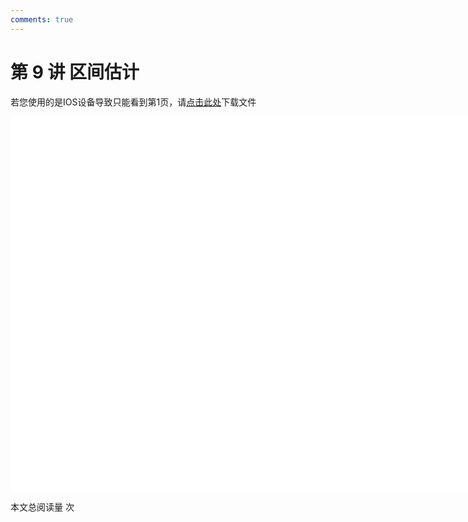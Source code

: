 ```yaml
---
comments: true
---
```


# 第 9 讲 区间估计

<object data="概率论与数理统计 第 9 讲.pdf" type="application/pdf" width="150%" height="800">
    <p>若您使用的是IOS设备导致只能看到第1页，请<a href="概率论与数理统计 第 9 讲.pdf">点击此处</a>下载文件</p>
    <iframe src="概率论与数理统计 第 9 讲.pdf#navpanes=0" width="500%" height="600" frameborder="0"></iframe>
    
</object>

<span id="busuanzi_container_page_pv">本文总阅读量 <span id="busuanzi_value_page_pv"></span> 次</span>